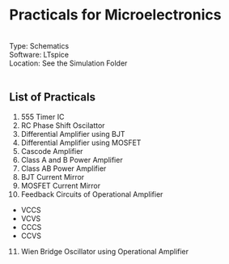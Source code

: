 # Practicals for Microelectronics
<br>
Type: Schematics <br>
Software: LTspice <br>
Location: See the Simulation Folder <br>
<br>

## List of Practicals
1. 555 Timer IC
2. RC Phase Shift Oscilattor
3. Differential Amplifier using BJT
4. Differential Amplifier using MOSFET
5. Cascode Amplifier
6. Class A and B Power Amplifier
7. Class AB Power Amplifier
8. BJT Current Mirror
9. MOSFET Current Mirror
10. Feedback Circuits of Operational Amplifier
   - VCCS
   - VCVS
   - CCCS
   - CCVS
11. Wien Bridge Oscillator using Operational Amplifier
